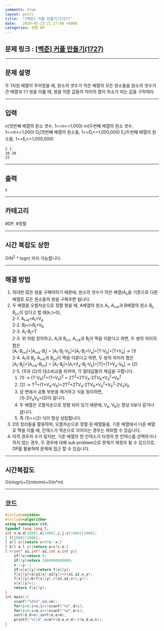 ```yaml
---
comments: true
layout: posts
title:  "[백준] 커플 만들기(1727)"
date:   2020-05-23 21:27:06 +0900
categories: 정렬 DP
---
```

## 문제 링크 : [[백준] 커플 만들기(1727)](https://www.acmicpc.net/problem/1727)

---

## 문제 설명
두 1차원 배열이 주어졌을 때, 원소의 갯수가 작은 배열의 모든 원소들을 원소의 갯수가 큰 배열과 1:1 쌍을 이룰 때, 쌍을 이룬 값들의 차이의 합이 최소가 되는 값을 구하여라.

---

## 입력
n(첫번째 배열의 원소 갯수, 1<=n<=1,000)
m(두번째 배열의 원소 갯수, 1<=m<=1,000)
D<sub>i</sub>(첫번째 배열의 원소들, 1<=D<sub>i</sub><=1,000,000)
E<sub>i</sub>(두번째 배열의 원소들, 1<=E<sub>i</sub><=1,000,000)
```
2 1
10 20
15
```
---
## 출력
```
5
```

---

## 카테고리  
#DP, #정렬

---

## 시간 복잡도 상한
O(N<sup>2</sup> * logn) 까지 가능합니다.

---
## 해결 방법
1. 최대한 많은 쌍을 구해야하기 때문에, 원소의 갯수가 작은 배열(A<sub>s</sub>을 기준으로 다른 배열로 모든 원소들의 쌍을 구해주면 됩니다.  
2. 두 배열을 오름차순으로 정렬 했을 때, A배열의 원소 A<sub>i</sub>, A<sub>i+k</sub>과 B배열의 원소 B<sub>j</sub>, B<sub>j+l</sub>이 있다고 할 때(k,l>0),  
2-1. A<sub>i+k</sub>=A<sub>i</sub>+V<sub>a</sub>  
2-2. B</sub>j+l</sub>=B<sub>j</sub>+V<sub>b</sub>  
2-3. A<sub>i</sub>-B<sub>j</sub>=T  
2-3. 위 처럼 정의하고, A<sub>i</sub>과 B<sub>j+l</sub>, A<sub>i+k</sub>과 B<sub>j</sub>이 짝을 이룬다고 하면, 두 쌍의 차이의 합은  
 |A<sub>i</sub>-B<sub>j+l</sub>|+|A<sub>i+k</sub>-B<sub>j</sub>| = |A<sub>i</sub>-B<sub>j</sub>-V<sub>b</sub>|+|A<sub>i</sub>-B<sub>j</sub>+V<sub>a</sub>|=|T-V<sub>b</sub>|+|T+V<sub>a</sub>| -> (1)  
 2-4. A<sub>i</sub>과 B<sub>j</sub>, A<sub>i+k</sub>과 B<sub>j+l</sub>이 짝을 이룬다고 하면, 두 쌍의 차이의 합은  
 |A<sub>i</sub>-B<sub>j</sub>|+|A<sub>i+k</sub>-B<sub>j+l</sub>| = |A<sub>i</sub>-B<sub>j</sub>|+|A<sub>i</sub>+V<sub>a</sub>-B<sub>j</sub>-V<sub>b</sub>|=|T|+|T+V<sub>a</sub>-V<sub>b</sub>| -> (2)  
 2-5. (1)과 (2)의 대소비교를 위하여, 각 절대값들의 제곱을 구합니다.
	1) (1) -> (T-V<sub>b</sub>)<sup>2</sup>+(T+V<sub>a</sub>)<sup>2</sup> = 2T<sup>2</sup>+2TV<sub>a</sub>-2TV<sub>b</sub>+V<sub>a</sub><sup>2</sup>+V<sub>b</sub><sup>2</sup>
	2) (2) -> T<sup>2</sup>+(T+V<sub>a</sub>-V<sub>b</sub>)=2T<sup>2</sup>+2TV<sub>a</sub>-2TV<sub>b</sub>+V<sub>a</sub><sup>2</sup>+V<sub>b</sub><sup>2</sup>-2V<sub>a</sub>V<sub>b</sub>
	3) 양 변에서 공통 부분을 제거하고 식을 정리하면,   
	(1)-2V<sub>a</sub>V<sub>b</sub>=(2)이 됩니다.  
	4. 두 배열은 오름차순으로 정렬 되어 있기 때문에, V<sub>a</sub>, V<sub>b</sub>는 항상 0보다 같거나 큽니다.  
	5. 즉 (1)>=(2) 식이 항상 성립합니다.  
3. 2의 정리들을 활용하여, 오름차순으로 정렬 된 배열들을, 기준 배열에서 다른 배열로 짝을 이룰 때, 인덱스가 역순으로 이어지는 경우는 제외할 수 있습니다.  
4. 아직 경우의 수가 많지만, 기준 배열의 한 인덱스가 타겟의 한 인덱스를 선택하거나 하지 않는 경우, 두 경우에 대해 sub problem으로 문제가 제정의 될 수 있으므로, DP를 활용하여 문제에 접근 할 수 있습니다.  

---

## 시간복잡도  
O(nlogn)+O(mlonm)+O(n*m)

---  

## 코드

```cpp
#include<cstdio>
#include<algorithm>
using namespace std;
typedef long long l;
int n,m,d[1000],e[1000],i,j,v[1000][1000];
l f[1000][1000];
l a(l x){return x>0?x:-x;}
l b(l a,l c){return a>c?c:a;}
l r(int* a1,int* a2,int x,int y){
    if(!x)return 0;
    if(!y)return 1000000000000;
    x--;y--;
    if(v[x][y])return f[x][y];
    f[x][y]=a(a1[x]-a2[y])+r(a1,a2,x,y);
    f[x][y]=b(f[x][y],r(a1,a2,x+1,y));
    v[x][y]=1;
    return f[x][y];
}
int main(){
    scanf("%d%d",&n,&m);
    for(i=0;i<n;i++)scanf("%d",d+i);
    for(i=0;i<m;i++)scanf("%d",e+i);
    sort(d,d+n);sort(e,e+m);
    printf("%lld",n<m?r(d,e,n,m):r(e,d,m,n));
}
```

